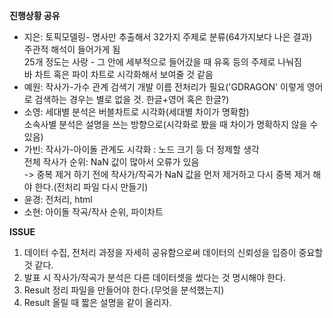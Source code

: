 **진행상황 공유**  
- 지은: 토픽모델링- 명사만 추출해서 32가지 주제로 분류(64가지보다 나은 결과)  
       주관적 해석이 들어가게 됨  
       25개 정도는 사랑 - 그 안에 세부적으로 들어갔을 때 유혹 등의 주제로 나눠짐  
       바 차트 혹은 파이 차트로 시각화해서 보여줄 것 같음  
- 예원: 작사가-가수 관계 검색기 개발
       이름 전처리가 필요('GDRAGON' 이렇게 영어로 검색하는 경우는 별로 없을 것. 한글+영어 혹은 한글?)  
- 소영: 세대별 분석은 버블차트로 시각화(세대별 차이가 명확함)  
       소속사별 분석은 설명을 쓰는 방향으로(시각화로 봤을 때 차이가 명확하지 않을 수 있음)  
- 가빈: 작사가-아이돌 관계도 시각화 : 노드 크기 등 더 정제할 생각  
       전체 작사가 순위: NaN 값이 많아서 오류가 있음  
       -> 중복 제거 하기 전에 작사가/작곡가 NaN 값을 먼저 제거하고 다시 중복 제거 해야 한다.(전처리 파일 다시 만들기)  
- 윤경: 전처리, html  
- 소현: 아이돌 작곡/작사 순위, 파이차트  
  
  
**ISSUE**  
1. 데이터 수집, 전처리 과정을 자세히 공유함으로써 데이터의 신뢰성을 입증이 중요할 것 같다.  
2. 발표 시 작사가/작곡가 분석은 다른 데이터셋을 썼다는 것 명시해야 한다.  
3. Result 정리 파일을 만들어야 한다.(무엇을 분석했는지)  
4. Result 올릴 때 짧은 설명을 같이 올리자.
